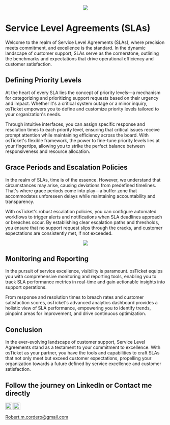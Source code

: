 <p align="center">
<img src="https://media.licdn.com/dms/image/D4D12AQFP7fbWQmFSVA/article-cover_image-shrink_720_1280/0/1696439259935?e=2147483647&v=beta&t=gaJZ6kO7KHw2cJWnMg4npkkMccyyskyDQvvvScI3e7s"/></p>

# Service Level Agreements (SLAs)

Welcome to the realm of Service Level Agreements (SLAs), where precision meets commitment, and excellence is the standard. In the dynamic landscape of customer support, SLAs serve as the cornerstone, outlining the benchmarks and expectations that drive operational efficiency and customer satisfaction.


## Defining Priority Levels

At the heart of every SLA lies the concept of priority levels—a mechanism for categorizing and prioritizing support requests based on their urgency and impact. Whether it's a critical system outage or a minor inquiry, osTicket empowers you to define and customize priority levels tailored to your organization's needs.

Through intuitive interfaces, you can assign specific response and resolution times to each priority level, ensuring that critical issues receive prompt attention while maintaining efficiency across the board. With osTicket's flexible framework, the power to fine-tune priority levels lies at your fingertips, allowing you to strike the perfect balance between responsiveness and resource allocation.

## Grace Periods and Escalation Policies

In the realm of SLAs, time is of the essence. However, we understand that circumstances may arise, causing deviations from predefined timelines. That's where grace periods come into play—a buffer zone that accommodates unforeseen delays while maintaining accountability and transparency.

With osTicket's robust escalation policies, you can configure automated workflows to trigger alerts and notifications when SLA deadlines approach or breaches occur. By establishing clear escalation paths and thresholds, you ensure that no support request slips through the cracks, and customer expectations are consistently met, if not exceeded.
<p align="center">
<img src="https://i.imgur.com/idH7aS4.png"/></p>


## Monitoring and Reporting

In the pursuit of service excellence, visibility is paramount. osTicket equips you with comprehensive monitoring and reporting tools, enabling you to track SLA performance metrics in real-time and gain actionable insights into support operations.

From response and resolution times to breach rates and customer satisfaction scores, osTicket's advanced analytics dashboard provides a holistic view of SLA performance, empowering you to identify trends, pinpoint areas for improvement, and drive continuous optimization.

## Conclusion

In the ever-evolving landscape of customer support, Service Level Agreements stand as a testament to your commitment to excellence. With osTicket as your partner, you have the tools and capabilities to craft SLAs that not only meet but exceed customer expectations, propelling your organization towards a future defined by service excellence and customer satisfaction.

<h2>Follow the journey on LinkedIn or Contact me directly</h2>

<img align="left" alt="Rob | LinkedIn" width="22px" src="https://cdn.jsdelivr.net/npm/simple-icons@v3/icons/linkedin.svg" />
<img align="center" alt="Rob | Gmail" width="22px" src="https://i.imgur.com/Wv76wht.png" />

Robert.m.cordero@gmail.com
